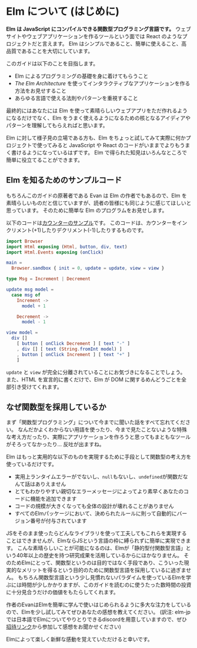 <!--
# An Introduction to Elm
-->
# Elm について (はじめに)

<!--
**Elm is a functional language that compiles to JavaScript.** It competes with projects like React as a tool for creating websites and web apps. Elm has a very strong emphasis on simplicity, ease-of-use, and quality tooling.
-->
**Elm は JavaScript にコンパイルできる関数型プログラミング言語です。** ウェブサイトやウェブアプリケーションを作るツールという面では React のようなプロジェクトだと言えます。 Elm はシンプルであること、簡単に使えること、高品質であることを大切にしています。

<!--
This guide will:

  - Teach you the fundamentals of programming in Elm.
  - Show you how to make interactive apps with *The Elm Architecture*.
  - Emphasize principles and patterns that generalize to programming in any language.
-->
このガイドは以下のことを目指します。

  - Elm によるプログラミングの基礎を身に着けてもらうこと
  - *The Elm Architecture* を使ってインタラクティブなアプリケーションを作る方法をお見せすること
  - あらゆる言語で使える法則やパターンを重視すること

<!--
By the end I hope you will not only be able to create great web apps in Elm, but also understand the core ideas and patterns that make Elm nice to use.
-->
最終的にはあなたには Elm を使って素晴らしいウェブアプリをただ作れるようになるだけでなく、Elm をうまく使えるようになるための核となるアイディアやパターンを理解してもらえればと思います。

<!--
If you are on the fence, I can safely guarantee that if you give Elm a shot and actually make a project in it, you will end up writing better JavaScript and React code. The ideas transfer pretty easily!
-->
Elm に対して様子見の立場である方も、Elm をちょっと試してみて実際に何かプロジェクトで使ってみると JavaScript や React のコードがいままでよりもうまく書けるようになっているはずです。 Elm で得られた知見はいろんなところで簡単に役立てることができます。

<!--
## A Quick Sample
-->

## Elm を知るためのサンプルコード

<!--
Of course *I* think Elm is good, so look for yourself.
-->
もちろんこのガイドの原著者である Evan は Elm の作者でもあるので、Elm を素晴らしいものだと信じていますが、読者の皆様にも同じように感じてほしいと思っています。
そのために簡単な Elm のプログラムをお見せします。

<!--
Here is [a simple counter](https://ellie-app.com/new). If you look at the code, it just lets you increment and decrement the counter:
-->
以下のコードは[カウンターのサンプル](https://ellie-app.com/new)です。
このコードは、カウンターをインクリメント(+1)したりデクリメント(-1)したりするものです。

```elm
import Browser
import Html exposing (Html, button, div, text)
import Html.Events exposing (onClick)

main =
  Browser.sandbox { init = 0, update = update, view = view }

type Msg = Increment | Decrement

update msg model =
  case msg of
    Increment ->
      model + 1

    Decrement ->
      model - 1

view model =
  div []
    [ button [ onClick Decrement ] [ text "-" ]
    , div [] [ text (String.fromInt model) ]
    , button [ onClick Increment ] [ text "+" ]
    ]
```

<!--
Notice that the `update` and `view` are entirely decoupled. You describe your HTML in a declarative way and Elm takes care of messing with the DOM.
-->
`update` と `view` が完全に分離されていることにお気づきになることでしょう。
また、HTML を宣言的に書くだけで、Elm が DOM に関するめんどうごとを全部引き受けてくれます。


<!--
## Why a *functional* language?
-->
## なぜ関数型を採用しているか

<!--
Forget what you have heard about functional programming. Fancy words, weird ideas, bad tooling. Barf. Elm is about:

  - No runtime errors in practice. No `null`. No `undefined` is not a function.
  - Friendly error messages that help you add features more quickly.
  - Well-architected code that *stays* well-architected as your app grows.
  - Automatically enforced semantic versioning for all Elm packages.
-->
まず「関数型プログラミング」について今までに聞いた話をすべて忘れてください。
なんだかよくわからない用語を使ったり、今まで見たことないような特殊な考え方だったり、実際にアプリケーションを作ろうと思ってもまともなツールがそろってなかったり...
反吐が出ますね。

Elm はもっと実用的な以下のものを実現するために手段として関数型の考え方を使っているだけです。

  - 実用上ランタイムエラーがでないし、`null`もないし、`undefined`が関数だなんて話はありえません
  - とてもわかりやすい親切なエラーメッセージによってより素早くあなたのコードに機能を追加できます
  - コードの規模が大きくなっても全体の設計が壊れることがありません
  - すべてのElmパッケージにおいて、決められたルールに則って自動的にバージョン番号が付与されています

<!--
No combination of JS libraries can ever give you this, yet it is all free and easy in Elm. Now these nice things are *only* possible because Elm builds upon 40+ years of work on typed functional languages. So Elm is a functional language because the practical benefits are worth the couple hours you'll spend reading this guide.
-->
JSをそのまま使ったらどんなライブラリを使って工夫してもこれらを実現することはできませんが、ElmならJSという言語の枠に縛られずに簡単に実現できます。
こんな素晴らしいことが可能になるのは、Elmが「静的型付関数型言語」という40年以上の歴史を持つ研究成果を活用しているからにほかなりません。
そのためElmにとって、関数型というのは目的ではなく手段であり、こういった現実的なメリットを得るという目的のために関数型言語を採用しているに過ぎません。
もちろん関数型言語という少し見慣れないパラダイムを使っているElmを学ぶには時間が少しかかりますが、このガイドを読むのに使うたった数時間の投資に十分見合うだけの価値をもたらしてくれます。

<!--
I have put a huge emphasis on making Elm easy to learn and use, so all I ask is that you give Elm a shot and see what you think. I hope you will be pleasantly surprised!
-->
作者のEvanはElmを簡単に学んで使いはじめられるように多大な注力をしているので、Elmを少し試してみてぜひあなたの感想を教えてください。
(訳注: elm-jpでは日本語でElmについてやりとりできるdiscordを用意していますので、ぜひ[招待リンク](https://discordapp.com/invite/4j2MxCg)から参加して感想をお聞かせください)

Elmによって楽しく新鮮な感動を覚えていただけると幸いです。
